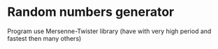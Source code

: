 Random numbers generator
=======

Program use Mersenne-Twister library (have with very high period and fastest then many others) 
